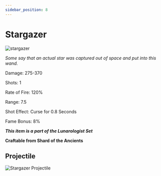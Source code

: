 ```yaml
---
sidebar_position: 8
---
```


# Stargazer

![stargazer](https://vwiki.valorserver.com/api/item/picture/stargazer)

<i>Some say that an actual star was captured out of space and put into this wand.</i>

Damage: 275-370

Shots: 1

Rate of Fire: 120%

Range: 7.5

Shot Effect: Curse for 0.8 Seconds

Fame Bonus: 8%

***This item is a part of the Lunarologist Set***

**Craftable from Shard of the Ancients**

## Projectile

![Stargazer Projectile](https://cdn.discordapp.com/attachments/953134990428868629/997619546527633468/stargazer.gif)
